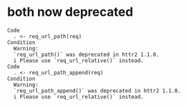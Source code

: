 # both now deprecated

    Code
      . <- req_url_path(req)
    Condition
      Warning:
      `req_url_path()` was deprecated in httr2 1.1.0.
      i Please use `req_url_relative()` instead.
    Code
      . <- req_url_path_append(req)
    Condition
      Warning:
      `req_url_path_append()` was deprecated in httr2 1.1.0.
      i Please use `req_url_relative()` instead.

